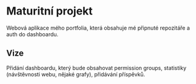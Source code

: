 # Maturitní projekt
Webová aplikace mého portfolia, která obsahuje mé připnuté repozitáře a auth do dashboardu. 

## Vize 
Přidání dashboardu, který bude obsahovat permission groups, statistiky (návštěvnosti webu, nějaké grafy), přidávání příspěvků. 
